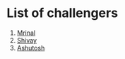 # List of challengers
1. [Mrinal](https://github.com/mrinal1224)
2. [Shivay](https://github.com/shivaylamba)
3. [Ashutosh](https://github.com/Royal-13)
